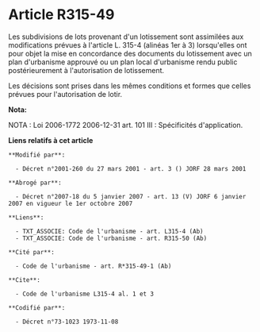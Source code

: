# Article R315-49

Les subdivisions de lots provenant d'un lotissement sont assimilées aux modifications prévues à l'article L. 315-4 (alinéas
1er à 3) lorsqu'elles ont pour objet la mise en concordance des documents du lotissement avec un plan d'urbanisme approuvé ou
un plan local d'urbanisme rendu public postérieurement à l'autorisation de lotissement.

Les décisions sont prises dans les mêmes conditions et formes que celles prévues pour l'autorisation de lotir.

**Nota:**

NOTA : Loi 2006-1772 2006-12-31 art. 101 III : Spécificités d'application.

**Liens relatifs à cet article**

	**Modifié par**:

	  - Décret n°2001-260 du 27 mars 2001 - art. 3 () JORF 28 mars 2001

	**Abrogé par**:

	  - Décret n°2007-18 du 5 janvier 2007 - art. 13 (V) JORF 6 janvier 2007 en vigueur le 1er octobre 2007

	**Liens**:

	  - TXT_ASSOCIE: Code de l'urbanisme - art. L315-4 (Ab)
	  - TXT_ASSOCIE: Code de l'urbanisme - art. R315-50 (Ab)

	**Cité par**:

	  - Code de l'urbanisme - art. R*315-49-1 (Ab)

	**Cite**:

	  - Code de l'urbanisme L315-4 al. 1 et 3

	**Codifié par**:

	  - Décret n°73-1023 1973-11-08
